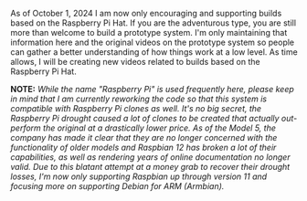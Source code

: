 As of October 1, 2024 I am now only encouraging and supporting builds based on the Raspberry Pi Hat. If you are the adventurous type, you are still more than welcome to build a prototype system. I'm only maintaining that information here and the original videos on the prototype system so people can gather a better understanding of how things work at a low level. As time allows, I will be creating new videos related to builds based on the Raspberry Pi Hat.

**NOTE:** _While the name "Raspberry Pi" is used frequently here, please keep in mind that I am currently reworking the code so that this system is compatible with Raspberry Pi clones as well. It's no big secret, the Raspberry Pi drought caused a lot of clones to be created that actually out-perform the original at a drastically lower price. As of the Model 5, the company has made it clear that they are no longer concerned with the functionality of older models and Raspbian 12 has broken a lot of their capabilities, as well as rendering years of online documentation no longer valid. Due to this blatant attempt at a money grab to recover their drought losses, I'm now only supporting Raspbian up through version 11 and focusing more on supporting Debian for ARM (Armbian)._
